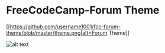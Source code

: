 # FreeCodeCamp-Forum Theme

[[https://github.com/username1001/fcc-forum-theme/blob/master/theme.png|alt=Forum Theme]]

![alt text](https://github.com/username1001/fcc-forum-theme/blob/master/theme.png)
